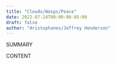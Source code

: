```yaml
---
title: "Clouds/Wasps/Peace"
date: 2022-07-24T00:00:00-05:00
draft: false
author: "Aristophanes/Jeffrey Henderson"
---
```


SUMMARY

<!--more-->

CONTENT